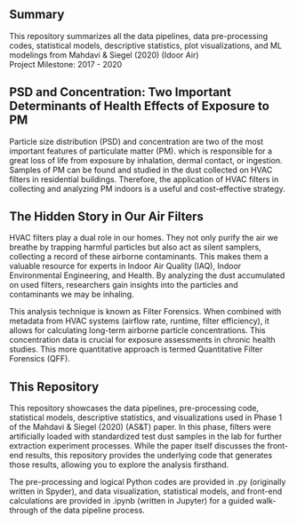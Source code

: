 ## Summary
This repository summarizes all the data pipelines, data pre-processing codes, statistical models, descriptive statistics, plot visualizations, and ML modelings from Mahdavi & Siegel (2020) (Idoor Air)  
Project Milestone: 2017 - 2020  

## PSD and Concentration: Two Important Determinants of Health Effects of Exposure to PM

Particle size distribution (PSD) and concentration are two of the most important features of particulate matter (PM). which is responsible for a great loss of life from exposure by inhalation, dermal contact, or ingestion. Samples of PM can be found and studied in the dust collected on HVAC filters in residential buildings. Therefore, the application of HVAC filters in collecting and analyzing PM indoors is a useful and cost-effective strategy.

## The Hidden Story in Our Air Filters

HVAC filters play a dual role in our homes. They not only purify the air we breathe by trapping harmful particles but also act as silent samplers, collecting a record of these airborne contaminants. This makes them a valuable resource for experts in Indoor Air Quality (IAQ), Indoor Environmental Engineering, and Health. By analyzing the dust accumulated on used filters, researchers gain insights into the particles and contaminants we may be inhaling.

This analysis technique is known as Filter Forensics. When combined with metadata from HVAC systems (airflow rate, runtime, filter efficiency), it allows for calculating long-term airborne particle concentrations. This concentration data is crucial for exposure assessments in chronic health studies. This more quantitative approach is termed Quantitative Filter Forensics (QFF).

## This Repository
This repository showcases the data pipelines, pre-processing code, statistical models, descriptive statistics, and visualizations used in Phase 1 of the Mahdavi & Siegel (2020) (AS&T) paper. 
In this phase, filters were artificially loaded with standardized test dust samples in the lab for further extraction experiment processes.
While the paper itself discusses the front-end results, this repository provides the underlying code that generates those results, allowing you to explore the analysis firsthand.

The pre-processing and logical Python codes are provided in .py (originally written in Spyder), and data visualization, statistical models, and front-end calculations are provided in .ipynb (written in Jupyter) for a guided walk-through of the data pipeline process.
